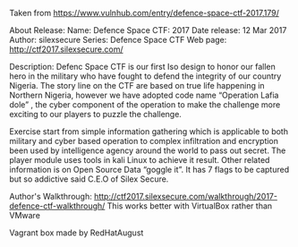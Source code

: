 Taken from https://www.vulnhub.com/entry/defence-space-ctf-2017,179/ 

About Release:
    Name: Defence Space CTF: 2017
    Date release: 12 Mar 2017
    Author: silexsecure
    Series: Defence Space CTF
    Web page: http://ctf2017.silexsecure.com/

Description:
Defenc Space CTF is our first Iso design to honor our fallen hero in the military who have fought to defend the integrity of our country Nigeria. The story line on the CTF are based on true life happening in Northern Nigeria, however we have adopted code name “Operation Lafia dole” , the cyber component of the operation to make the challenge more exciting to our players to puzzle the challenge.

Exercise start from simple information gathering which is applicable to both military and cyber based operation to complex infiltration and encryption been used by intelligence agency around the world to pass out secret. The player module uses tools in kali Linux to achieve it result. Other related information is on Open Source Data “goggle it”. It has 7 flags to be captured but so addictive said C.E.O of Silex Secure.

Author's Walkthrough: http://ctf2017.silexsecure.com/walkthrough/2017-defence-ctf-walkthrough/
This works better with VirtualBox rather than VMware
 
Vagrant box made by RedHatAugust
